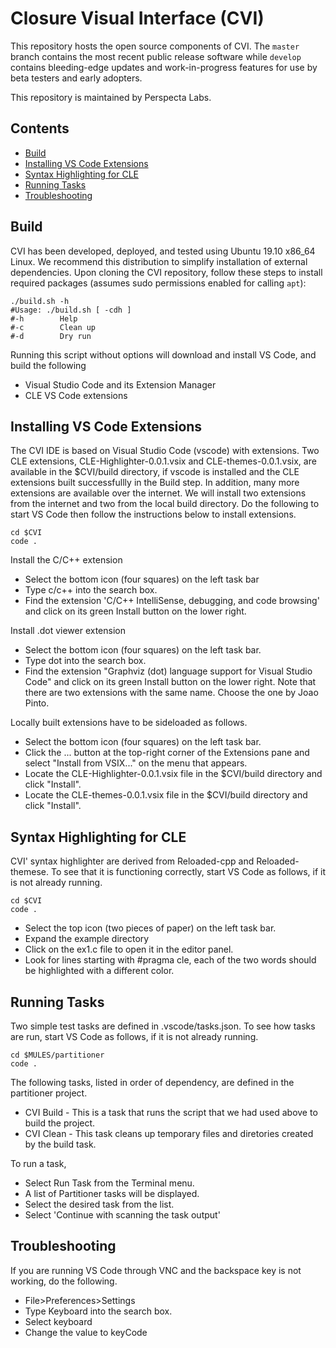 # Closure Visual Interface (CVI)
This repository hosts the open source components of CVI. The `master` branch contains the most recent public release software while `develop` contains bleeding-edge updates and work-in-progress features for use by beta testers and early adopters.

This repository is maintained by Perspecta Labs.

## Contents
- [Build](#build)
- [Installing VS Code Extensions](#installing-vs-code-extensions)
- [Syntax Highlighting for CLE](#syntax-highlighting-for-cle)
- [Running Tasks](#running-tasks)
- [Troubleshooting](#troubleshooting)

## Build
CVI has been developed, deployed, and tested using Ubuntu 19.10 x86_64 Linux. We recommend this distribution to simplify installation of external dependencies. Upon cloning the CVI repository, follow these steps to install required packages (assumes sudo permissions enabled for calling `apt`):

```
./build.sh -h
#Usage: ./build.sh [ -cdh ]
#-h        Help
#-c        Clean up
#-d        Dry run
```

Running this script without options will download and install VS Code, and build the following
* Visual Studio Code and its Extension Manager
* CLE VS Code extensions

## Installing VS Code Extensions
The CVI IDE is based on Visual Studio Code (vscode) with extensions. Two CLE extensions, CLE-Highlighter-0.0.1.vsix and CLE-themes-0.0.1.vsix, are available in the $CVI/build directory, if vscode is installed and the CLE extensions built successfullly in the Build step. In addition, many more extensions are available over the internet. We will install two extensions from the internet and two from the local build directory. Do the following to start VS Code then follow the instructions below to install extensions.

```
cd $CVI
code .
```

Install the C/C++ extension
* Select the bottom icon (four squares) on the left task bar
* Type c/c++ into the search box.
* Find the extension 'C/C++ IntelliSense, debugging, and code browsing' and click on its green Install button on the lower right.

Install .dot viewer extension
* Select the bottom icon (four squares) on the left task bar.
* Type dot into the search box.
* Find the extension "Graphviz (dot) language support for Visual Studio Code" and click on its green Install button on the lower right. Note that there are two extensions with the same name. Choose the one by Joao Pinto.

Locally built extensions have to be sideloaded as follows.
* Select the bottom icon (four squares) on the left task bar.
* Click the ... button at the top-right corner of the Extensions pane and select "Install from VSIX..." on the menu that appears.
* Locate the CLE-Highlighter-0.0.1.vsix file in the $CVI/build directory and click "Install".
* Locate the CLE-themes-0.0.1.vsix file in the $CVI/build directory and click "Install".

## Syntax Highlighting for CLE
CVI' syntax highlighter are derived from Reloaded-cpp and Reloaded-themese. To see that it is functioning correctly, start VS Code as follows, if it is not already running.

```
cd $CVI
code .
```

* Select the top icon (two pieces of paper) on the left task bar.
* Expand the example directory
* Click on the ex1.c file to open it in the editor panel.
* Look for lines starting with #pragma cle, each of the two words should be highlighted with a different color.

## Running Tasks
Two simple test tasks are defined in .vscode/tasks.json. To see how tasks are run, start VS Code as follows, if it is not already running.

```
cd $MULES/partitioner
code .
```
The following tasks, listed in order of dependency, are defined in the partitioner project.
* CVI Build - This is a task that runs the script that we had used above to build the project.
* CVI Clean - This task cleans up temporary files and diretories created by the build task.

To run a task,
* Select Run Task from the Terminal menu.
* A list of Partitioner tasks will be displayed.
* Select the desired task from the list.
* Select 'Continue with scanning the task output'

## Troubleshooting
If you are running VS Code through VNC and the backspace key is not working, do the following.
* File>Preferences>Settings
* Type Keyboard into the search box.
* Select keyboard
* Change the value to keyCode

